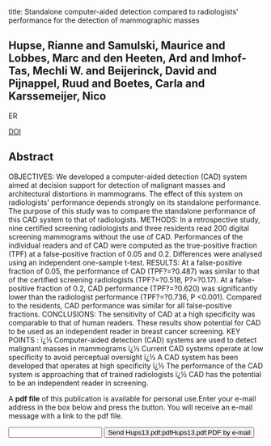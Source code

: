 title: Standalone computer-aided detection compared to radiologists' performance for the detection of mammographic masses

## Hupse, Rianne and Samulski, Maurice and Lobbes, Marc and den Heeten, Ard and Imhof-Tas, Mechli W. and Beijerinck, David and Pijnappel, Ruud and Boetes, Carla and Karssemeijer, Nico
ER

<a href="https://doi.org/10.1007/s00330-012-2562-7">DOI</a>

## Abstract
OBJECTIVES: We developed a computer-aided detection (CAD) system aimed at decision support for detection of malignant masses and architectural distortions in mammograms. The effect of this system on radiologists' performance depends strongly on its standalone performance. The purpose of this study was to compare the standalone performance of this CAD system to that of radiologists. METHODS: In a retrospective study, nine certified screening radiologists and three residents read 200 digital screening mammograms without the use of CAD. Performances of the individual readers and of CAD were computed as the true-positive fraction (TPF) at a false-positive fraction of 0.05 and 0.2. Differences were analysed using an independent one-sample t-test. RESULTS: At a false-positive fraction of 0.05, the performance of CAD (TPF?=?0.487) was similar to that of the certified screening radiologists (TPF?=?0.518, P?=?0.17). At a false-positive fraction of 0.2, CAD performance (TPF?=?0.620) was significantly lower than the radiologist performance (TPF?=?0.736, P <0.001). Compared to the residents, CAD performance was similar for all false-positive fractions. CONCLUSIONS: The sensitivity of CAD at a high specificity was comparable to that of human readers. These results show potential for CAD to be used as an independent reader in breast cancer screening. KEY POINTS : ï¿½ Computer-aided detection (CAD) systems are used to detect malignant masses in mammograms ï¿½ Current CAD systems operate at low specificity to avoid perceptual oversight ï¿½ A CAD system has been developed that operates at high specificity ï¿½ The performance of the CAD system is approaching that of trained radiologists ï¿½ CAD has the potential to be an independent reader in screening.

A <b>pdf file</b> of this publication is available for personal use.Enter your e-mail address in the box below and press the button. You will receive an e-mail message with a link to the pdf file.
<form action="sender.php">  <input type="text" name="email">  <input type="submit" value="Send Hups13.pdf:pdfHups13.pdf:PDF by e-mail"></form>
